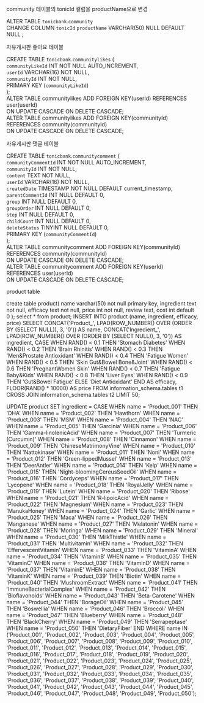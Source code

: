 community 테이블의 tonicId 컬럼을 productName으로 변경  
  
ALTER TABLE `tonicbank`.`community`  
CHANGE COLUMN `tonicId` `productName` VARCHAR(50) NULL DEFAULT NULL ;  
  
자유게시판 좋아요 테이블  
  
CREATE TABLE `tonicbank`.`communitylikes` (  
  `communityLikeId` INT NOT NULL AUTO_INCREMENT,  
  `userId` VARCHAR(16) NOT NULL,  
  `communityId` INT NOT NULL,  
  PRIMARY KEY (`communityLikeId`)  
);  
ALTER TABLE communitylikes ADD FOREIGN KEY(userId) REFERENCES user(userId)  
ON UPDATE CASCADE ON DELETE CASCADE;  
ALTER TABLE communitylikes ADD FOREIGN KEY(communityId) REFERENCES community(communityId)  
ON UPDATE CASCADE ON DELETE CASCADE;  
  
자유게시판 댓글 테이블  
  
CREATE TABLE `tonicbank`.`communitycomment` (  
  `communityCommentId` INT NOT NULL AUTO_INCREMENT,  
  `communityId` INT NOT NULL,  
  `content` TEXT NOT NULL,  
  `userId` VARCHAR(16) NOT NULL,  
  `createdDate` TIMESTAMP NOT NULL DEFAULT current_timestamp,  
  `parentCommentId` INT NULL DEFAULT 0,  
  `group` INT NULL DEFAULT 0,  
  `groupOrder` INT NULL DEFAULT 0,  
  `step` INT NULL DEFAULT 0,  
  `childCount` INT NULL DEFAULT 0,  
  `deleteStatus` TINYINT NULL DEFAULT 0,  
  PRIMARY KEY (`communityCommentId`)  
);  
ALTER TABLE communitycomment ADD FOREIGN KEY(communityId) REFERENCES community(communityId)  
ON UPDATE CASCADE ON DELETE CASCADE;  
ALTER TABLE communitycomment ADD FOREIGN KEY(userId) REFERENCES user(userId)  
ON UPDATE CASCADE ON DELETE CASCADE;  



 product table 

 create table product(
name varchar(50) not null primary key,
ingredient text not null,
efficacy text not null,
price int not null,
review text,
cost int default 0
);
select * from product;
INSERT INTO product (name, ingredient, efficacy, price)
SELECT
  CONCAT('Product_', LPAD(ROW_NUMBER() OVER (ORDER BY (SELECT NULL)), 3, '0')) AS name,
  CONCAT('Ingredient_', LPAD(ROW_NUMBER() OVER (ORDER BY (SELECT NULL)), 3, '0')) AS ingredient,
  CASE
    WHEN RAND() < 0.1 THEN 'Stomach Diabetes'
     WHEN RAND() < 0.2 THEN 'Brain Rhinitis'
      WHEN RAND() < 0.3 THEN 'Men&Prostate Antioxidant'
       WHEN RAND() < 0.4 THEN 'Fatigue Women'
    WHEN RAND() < 0.5 THEN 'Skin Gut&Bowel Bone&Joint'
    WHEN RAND() < 0.6 THEN 'PregnantWomen Skin'
     WHEN RAND() < 0.7 THEN 'Fatigue Baby&Kids'
      WHEN RAND() < 0.8 THEN 'Liver Eyes'
    WHEN RAND() < 0.9 THEN 'Gut&Bowel Fatigue'
    ELSE 'Diet Antioxidant'
  END AS efficacy,
  FLOOR(RAND() * 10000) AS price
FROM
  information_schema.tables t1
  CROSS JOIN information_schema.tables t2
LIMIT 50;

UPDATE product
SET ingredient = 
    CASE 
        WHEN name = 'Product_001' THEN 'DHA'
        WHEN name = 'Product_002' THEN 'Hawthorn'
        WHEN name = 'Product_003' THEN 'MSM'
        WHEN name = 'Product_004' THEN 'NAC'
        WHEN name = 'Product_005' THEN 'Garcinia'
        WHEN name = 'Product_006' THEN 'Gamma-linolenicAcid'
        WHEN name = 'Product_007' THEN 'Turmeric (Curcumin)'
        WHEN name = 'Product_008' THEN 'Cinnamon'
        WHEN name = 'Product_009' THEN 'ChineseMatrimonyVine'
        WHEN name = 'Product_010' THEN 'Nattokinase'
        WHEN name = 'Product_011' THEN 'Noni'
        WHEN name = 'Product_012' THEN 'Green-lippedMussel'
        WHEN name = 'Product_013' THEN 'DeerAntler'
        WHEN name = 'Product_014' THEN 'Kelp'
        WHEN name = 'Product_015' THEN 'Night-bloomingCereusSeedOil'
        WHEN name = 'Product_016' THEN 'Cordyceps'
        WHEN name = 'Product_017' THEN 'Lycopene'
        WHEN name = 'Product_018' THEN 'RoyalJelly'
        WHEN name = 'Product_019' THEN 'Lutein'
        WHEN name = 'Product_020' THEN 'Ribose'
        WHEN name = 'Product_021' THEN 'R-lipoicAcid'
        WHEN name = 'Product_022' THEN 'Magnesium'
        WHEN name = 'Product_023' THEN 'ManukaHoney'
        WHEN name = 'Product_024' THEN 'Garlic'
        WHEN name = 'Product_025' THEN 'Maca'
        WHEN name = 'Product_026' THEN 'Manganese'
        WHEN name = 'Product_027' THEN 'Melatonin'
        WHEN name = 'Product_028' THEN 'Moringa'
        WHEN name = 'Product_029' THEN 'Mineral'
        WHEN name = 'Product_030' THEN 'MilkThistle'
        WHEN name = 'Product_031' THEN 'Multivitamin'
        WHEN name = 'Product_032' THEN 'EffervescentVitamin'
        WHEN name = 'Product_033' THEN 'VitaminA'
        WHEN name = 'Product_034' THEN 'VitaminB'
        WHEN name = 'Product_035' THEN 'VitaminC'
        WHEN name = 'Product_036' THEN 'VitaminD'
        WHEN name = 'Product_037' THEN 'VitaminE'
        WHEN name = 'Product_038' THEN 'VitaminK'
        WHEN name = 'Product_039' THEN 'Biotin'
        WHEN name = 'Product_040' THEN 'MushroomExtract'
        WHEN name = 'Product_041' THEN 'ImmuneBacterialComplex'
        WHEN name = 'Product_042' THEN 'Bioflavonoids'
        WHEN name = 'Product_043' THEN 'Beta-Carotene'
        WHEN name = 'Product_044' THEN 'BorageOil'
        WHEN name = 'Product_045' THEN 'Boswellia'
        WHEN name = 'Product_046' THEN 'Broccoli'
        WHEN name = 'Product_047' THEN 'Blueberry'
        WHEN name = 'Product_048' THEN 'BlackCherry'
        WHEN name = 'Product_049' THEN 'Serrapeptase'
        WHEN name = 'Product_050' THEN 'DietaryFiber'
        END
WHERE name IN ('Product_001', 'Product_002', 'Product_003', 'Product_004', 'Product_005', 'Product_006', 'Product_007', 'Product_008', 'Product_009', 'Product_010', 'Product_011', 'Product_012', 'Product_013', 'Product_014', 'Product_015', 'Product_016', 'Product_017', 'Product_018', 'Product_019', 'Product_020', 'Product_021', 'Product_022', 'Product_023', 'Product_024', 'Product_025', 'Product_026', 'Product_027', 'Product_028', 'Product_029', 'Product_030', 'Product_031', 'Product_032', 'Product_033', 'Product_034', 'Product_035', 'Product_036', 'Product_037', 'Product_038', 'Product_039', 'Product_040', 'Product_041', 'Product_042', 'Product_043', 'Product_044', 'Product_045', 'Product_046', 'Product_047', 'Product_048', 'Product_049', 'Product_050');
